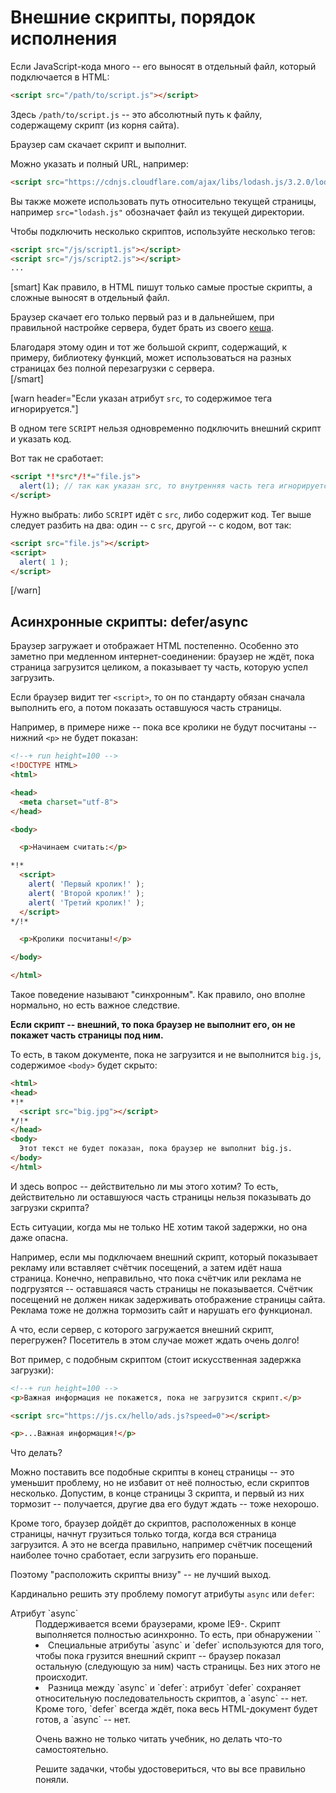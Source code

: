 # Внешние скрипты, порядок исполнения

Если JavaScript-кода много -- его выносят в отдельный файл, который подключается в HTML:

```html
<script src="/path/to/script.js"></script>
```

Здесь `/path/to/script.js` -- это абсолютный путь к файлу, содержащему скрипт (из корня сайта). 

Браузер сам скачает скрипт и выполнит.

Можно указать и полный URL, например:

```html
<script src="https://cdnjs.cloudflare.com/ajax/libs/lodash.js/3.2.0/lodash.js"></script>
```

Вы также можете использовать путь относительно текущей страницы, например `src="lodash.js"` обозначает файл из текущей директории.

Чтобы подключить несколько скриптов, используйте несколько тегов:

```html
<script src="/js/script1.js"></script>
<script src="/js/script2.js"></script>
...
```

[smart]
Как правило, в HTML пишут только самые простые скрипты, а сложные выносят в отдельный файл.

Браузер скачает его только первый раз и в дальнейшем, при правильной настройке сервера, будет брать из своего [кеша](http://ru.wikipedia.org/wiki/%D0%9A%D1%8D%D1%88).

Благодаря этому один и тот же большой скрипт, содержащий, к примеру, библиотеку функций, может использоваться на разных страницах без полной перезагрузки с сервера.  
[/smart]


[warn header="Если указан атрибут `src`, то содержимое тега игнорируется."]

В одном теге `SCRIPT` нельзя одновременно подключить внешний скрипт и указать код. 

Вот так не cработает:

```html
<script *!*src*/!*="file.js">
  alert(1); // так как указан src, то внутренняя часть тега игнорируется
</script>
```

Нужно выбрать: либо `SCRIPT` идёт с `src`, либо содержит код. Тег выше следует разбить на два: один -- с `src`, другой -- с кодом, вот так:

```html
<script src="file.js"></script>
<script>
  alert( 1 );
</script>
```

[/warn]

## Асинхронные скрипты: defer/async

Браузер загружает и отображает HTML постепенно. Особенно это заметно при медленном интернет-соединении: браузер не ждёт, пока страница загрузится целиком, а показывает ту часть, которую успел загрузить.

Если браузер видит тег `<script>`, то он по стандарту обязан сначала выполнить его, а потом показать оставшуюся часть страницы.

Например, в примере ниже -- пока все кролики не будут посчитаны -- нижний `<p>` не будет показан:

```html
<!--+ run height=100 -->
<!DOCTYPE HTML>
<html>

<head>
  <meta charset="utf-8">
</head>

<body>

  <p>Начинаем считать:</p>

*!*
  <script>
    alert( 'Первый кролик!' );
    alert( 'Второй кролик!' );
    alert( 'Третий кролик!' );
  </script>
*/!*

  <p>Кролики посчитаны!</p>

</body>

</html>
```

Такое поведение называют "синхронным". Как правило, оно вполне нормально, но есть важное следствие.

**Если скрипт -- внешний, то пока браузер не выполнит его, он не покажет часть страницы под ним.**

То есть, в таком документе, пока не загрузится и не выполнится `big.js`, содержимое `<body>` будет скрыто:

```html
<html>
<head>
*!*
  <script src="big.jpg"></script>
*/!*
</head>
<body>
  Этот текст не будет показан, пока браузер не выполнит big.js.
</body>
</html>
```

И здесь вопрос -- действительно ли мы этого хотим? То есть, действительно ли оставшуюся часть страницы нельзя показывать до загрузки скрипта? 

Есть ситуации, когда мы не только НЕ хотим такой задержки, но она даже опасна.

Например, если мы подключаем внешний скрипт, который показывает рекламу или вставляет счётчик посещений, а затем идёт наша страница. Конечно, неправильно, что пока счётчик или реклама не подгрузятся -- оставшаяся часть страницы не показывается. Счётчик посещений не должен никак задерживать отображение страницы сайта. Реклама тоже не должна тормозить сайт и нарушать его функционал.

А что, если сервер, с которого загружается внешний скрипт, перегружен? Посетитель в этом случае может ждать очень долго!

Вот пример, с подобным скриптом (стоит искусственная задержка загрузки):

```html
<!--+ run height=100 -->
<p>Важная информация не покажется, пока не загрузится скрипт.</p>

<script src="https://js.cx/hello/ads.js?speed=0"></script>

<p>...Важная информация!</p>
```

Что делать?

Можно поставить все подобные скрипты в конец страницы -- это уменьшит проблему, но не избавит от неё полностью, если скриптов несколько. Допустим, в конце страницы 3 скрипта, и первый из них тормозит -- получается, другие два его будут ждать -- тоже нехорошо.

Кроме того, браузер дойдёт до скриптов, расположенных в конце страницы, начнут грузиться только тогда, когда вся страница загрузится. А это не всегда правильно, например счётчик посещений наиболее точно сработает, если загрузить его пораньше.

Поэтому "расположить скрипты внизу" -- не лучший выход.

Кардинально решить эту проблему помогут атрибуты `async` или `defer`:
<dl>
<dt>Атрибут `async`</dt>
<dd>Поддерживается всеми браузерами, кроме IE9-. Скрипт выполняется полностью асинхронно. То есть, при обнаружении `<script async src="...">` браузер не останавливает обработку страницы, а спокойно работает дальше. Когда скрипт будет загружен -- он выполнится.</dd>
<dt>Атрибут `defer`</dt>
<dd>Поддерживается всеми браузерами, включая самые старые IE. Скрипт также выполняется асинхронно, не заставляет ждать страницу, но есть два отличия от `async`.

Первое -- браузер гарантирует, что относительный порядок скриптов с `defer` будет сохранён. 

То есть, в таком коде (с `async`) первым сработает тот скрипт, который раньше загрузится:

```html
<script src="1.js" async></script>
<script src="2.js" async></script>
```

А в таком коде (с `defer`) первым сработает всегда `1.js`, а скрипт `2.js`, даже если загрузился раньше, будет его ждать.

```html
<script src="1.js" defer></script>
<script src="2.js" defer></script>
```

Поэтому атрибут `defer` используют в тех случаях, когда второй скрипт `2.js` зависит от первого `1.js`, к примеру -- использует что-то, описанное первым скриптом.

Второе отличие -- скрипт с `defer` сработает, когда весь HTML-документ будет обработан браузером. 

Например, если документ достаточно большой...
```html
<script src="async.js" async></script>
<script src="defer.js" defer></script>

Много много много букв
```

...То скрипт `async.js` выполнится, как только загрузится -- возможно, до того, как ведь документ готов. А `defer.js` подождёт готовности всего документа.

Это бывает удобно, когда мы в скрипте хотим работать с документом, и должны быть уверены, что он полностью получен.
</dd>
</dl>

[warn header="Либо `async` либо `defer`"]
Одновременно указывать `async` и `defer` не имеет смысла, в этом случае браузер использует только `async`.
[/warn]

[warn header="Атрибуты `async/defer` -- только для внешних скриптов"]
Атрибуты `async/defer` работают только в том случае, если назначены на внешние скрипты, т.е. имеющие `src`. 

При попытке назначить их на обычные скрипты <code>&lt;script&gt;...&lt;/script&gt;</code>, они будут проигнороированы.
[/warn]

Тот же пример с `async`:

```html
<!--+ run height=100 -->
<p>Важная информация теперь не ждёт, пока загрузится скрипт...</p>

<script *!*async*/!* src="https://js.cx/hello/ads.js?speed=0"></script>

<p>...Важная информация!</p>
```

При запуске вы увидите, что вся страница отобразилась тут же, а `alert` из внешнего скрипта появится позже, когда загрузится скрипт. 

[smart header="Эти атрибуты давно \"в ходу\""]
Большинство современных системы рекламы и счётчиков знают про эти атрибуты и используют их.

Перед вставкой внешнего тега `<script>` понимающий программист всегда проверит, есть ли у него подобный атрибут. Иначе медленный скрипт может задержать загрузку страницы.
[/smart]

[smart header="Забегая вперёд"]
Для продвинутого читателя, который знает, что теги `<script>` можно добавлять на страницу в любой момент при помощи самого javascript, заметим, что скрипты, добавленные таким образом, ведут себя так же, как `async`. То есть, выполняются как только загрузятся, без сохранения относительного порядка.

Если же нужно сохранить порядок выполнения, то есть добавить несколько скриптов, которые выполнятся строго один за другим, то используется свойство `script.async = false`.


Выглядит это примерно так:
```js
function addScript(src);
  var script = document.createElement('script');
  script.src = src;
*!*
  script.async = false; // чтобы гарантировать порядок 
*/!*
  document.head.appendChild(script);
}

addScript('1.js'); // загружаться эти скрипты начнут сразу
addScript('2.js'); // выполнятся, как только загрузятся
addScript('3.js'); // но, гарантированно, в порядке 1 -> 2 -> 3
```

Более подробно работу со страницей мы разберём во второй части учебника.
[/smart]


## Итого

<ul>
<li>Скрипты вставляются на страницу как текст в теге `<script>`, либо как внешний файл через `<script src="путь"></script>`</li>
<li>Специальные атрибуты `async` и `defer` используются для того, чтобы пока грузится внешний скрипт -- браузер показал остальную (следующую за ним) часть страницы. Без них этого не происходит.</li>
<li>Разница между `async` и `defer`: атрибут `defer` сохраняет относительную последовательность скриптов, а `async` -- нет. Кроме того, `defer` всегда ждёт, пока весь HTML-документ будет готов, а `async` -- нет.</li>
</ul>

Очень важно не только читать учебник, но делать что-то самостоятельно.

Решите задачки, чтобы удостовериться, что вы все правильно поняли.


